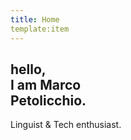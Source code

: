 ```yaml
---
title: Home
template:item
---
```

<section class="grid-item">
<h1 class="hero t-heading t-brandColor t-b--s"> hello, <br> I am Marco <br> Petolicchio.</h1>
<p class="hero">Linguist & Tech enthusiast.</p>
</section>